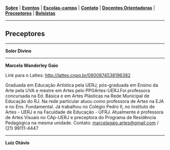 <link href="./style.css" rel="stylesheet">
<meta charset="UTF-8">

[**Sobre**](./#sobre) | [**Eventos**](./#eventos) | [**Escolas-campo**](./#escolas-campo) | [**Contato**](./#contato) | [**Docentes Orientadoras**](./orientadoras) | [**Preceptores**](./preceptores) | [**Bolsistas**](./bolsistas)

____

## Preceptores

____

**Soler Divino**

_____

**Marcela Wanderley Gaio**


Link para o Lattes: http://lattes.cnpq.br/0600874538196382

Graduada em Educação Artística pela UERJ, pós-graduada em Ensino da Arte pela UVA e mestre em Artes pelo PPGArtes-UERJ.Foi professora concursada na Ed. Básica e em Artes Plásticas na Rede Municipal de Educação do RJ. Na rede particular atuou como professora de Artes na EJA e no Ens. Fundamental. Já trabalhou no Colégio Pedro II, no Instituto de Artes - UERJ e na Faculdade de Educação - UFRJ. Atualmente é professora de Artes Visuais no CAp-UERJ e preceptora do Programa de Residência Pedagógica na mesma unidade.
Contato: marcelagaio.artes@gmail.com / (21) 99111-4447 

____
**Luiz Otávio**
